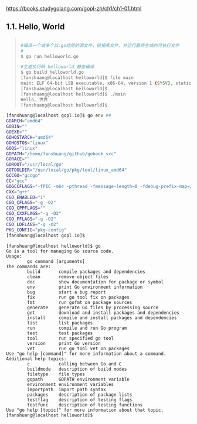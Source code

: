 https://books.studygolang.com/gopl-zh/ch1/ch1-01.html



## 1.1. Hello, World

> ```sh
>
> #编译一个或多个以.go结尾的源文件，链接库文件，并运行最终生成的可执行文件
> #
> $ go run helloworld.go  
>
> #生成执行码 helloworld 静态编译
> $ go build helloworld.go 
> [fanshuang@localhost helloworld]$ file main
> main: ELF 64-bit LSB executable, x86-64, version 1 (SYSV), statically linked, not stripped
> [fanshuang@localhost helloworld]$ 
> [fanshuang@localhost helloworld]$ ./main 
> Hello, 世界
> [fanshuang@localhost helloworld]$ 
> ```



````sh
[fanshuang@localhost gopl.io]$ go env ##
GOARCH="amd64"
GOBIN=""
GOEXE=""
GOHOSTARCH="amd64"
GOHOSTOS="linux"
GOOS="linux"
GOPATH="/home/fanshuang/github/gobook_src"
GORACE=""
GOROOT="/usr/local/go"
GOTOOLDIR="/usr/local/go/pkg/tool/linux_amd64"
GCCGO="gccgo"
CC="gcc"
GOGCCFLAGS="-fPIC -m64 -pthread -fmessage-length=0 -fdebug-prefix-map=/tmp/go-build288753671=/tmp/go-build"
CXX="g++"
CGO_ENABLED="1"
CGO_CFLAGS="-g -O2"
CGO_CPPFLAGS=""
CGO_CXXFLAGS="-g -O2"
CGO_FFLAGS="-g -O2"
CGO_LDFLAGS="-g -O2"
PKG_CONFIG="pkg-config"
[fanshuang@localhost gopl.io]$
````



````shell
[fanshuang@localhost helloworld]$ go
Go is a tool for managing Go source code.
Usage:
        go command [arguments]
The commands are:
        build       compile packages and dependencies  
        clean       remove object files
        doc         show documentation for package or symbol
        env         print Go environment information
        bug         start a bug report
        fix         run go tool fix on packages
        fmt         run gofmt on package sources
        generate    generate Go files by processing source
        get         download and install packages and dependencies
        install     compile and install packages and dependencies
        list        list packages
        run         compile and run Go program
        test        test packages
        tool        run specified go tool
        version     print Go version
        vet         run go tool vet on packages
Use "go help [command]" for more information about a command.
Additional help topics:
        c           calling between Go and C
        buildmode   description of build modes
        filetype    file types
        gopath      GOPATH environment variable
        environment environment variables
        importpath  import path syntax
        packages    description of package lists
        testflag    description of testing flags
        testfunc    description of testing functions
Use "go help [topic]" for more information about that topic.
[fanshuang@localhost helloworld]$ 
````

